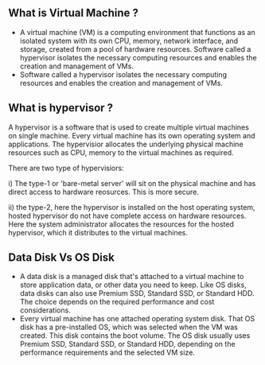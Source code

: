 ## What is Virtual Machine ?

- A virtual machine (VM) is a computing environment that functions as an isolated system with its own CPU, memory, network interface, and storage, created from a pool of hardware resources. Software called a hypervisor isolates the necessary computing resources and enables the creation and management of VMs.
- Software called a hypervisor isolates the necessary computing resources and enables the creation and management of VMs.

## What is hypervisor ?

A hypervisor is a software that is used to create multiple virtual machines on single machine. Every virtual machine has its own operating system and applications. The hypervisior allocates the underlying physical machine resources such as CPU, memory to the virtual machines as required.

There are two type of hypervisiors:

i) The type-1 or 'bare-metal server' will sit on the physical machine and has direct access to hardware reosurces. This is more secure.

ii) the type-2, here the hypervisor is installed on the host operating system, hosted hypervisor do not have complete access on hardware resources. Here the system administrator allocates the resources for the hosted hypervisor, which it distributes to the virtual machines.

## Data Disk Vs OS Disk

- A data disk is a managed disk that's attached to a virtual machine to store application data, or other data you need to keep. Like OS disks, data disks can also use Premium SSD, Standard SSD, or Standard HDD. The choice depends on the required performance and cost considerations.
- Every virtual machine has one attached operating system disk. That OS disk has a pre-installed OS, which was selected when the VM was created. This disk contains the boot volume. The OS disk usually uses Premium SSD, Standard SSD, or Standard HDD, depending on the performance requirements and the selected VM size.
